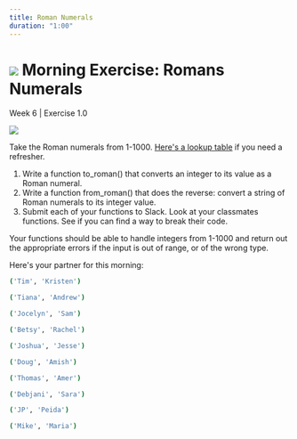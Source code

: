 ```yaml
---
title: Roman Numerals
duration: "1:00"
---
```


# ![](https://ga-dash.s3.amazonaws.com/production/assets/logo-9f88ae6c9c3871690e33280fcf557f33.png) Morning Exercise: Romans Numerals
Week 6 | Exercise 1.0

![](http://blog.world-mysteries.com/wp-content/uploads/2012/02/gk_mtable.jpg)

Take the Roman numerals from 1-1000. [Here's a lookup table](http://literacy.kent.edu/Minigrants/Cinci/romanchart.htm) if you need a refresher.

1. Write a function to_roman() that converts an integer to its value as a Roman numeral.
2. Write a function from_roman() that does the reverse: convert a string of Roman numerals to its integer value.
3. Submit each of your functions to Slack. Look at your classmates functions. See if you can find a way to break their code.

Your functions should be able to handle integers from 1-1000 and return out the appropriate errors if the input is out of range, or of the wrong type.

Here's your partner for this morning:

```bash
('Tim', 'Kristen')

('Tiana', 'Andrew')

('Jocelyn', 'Sam')

('Betsy', 'Rachel')

('Joshua', 'Jesse')

('Doug', 'Amish')

('Thomas', 'Amer')

('Debjani', 'Sara')

('JP', 'Peida')

('Mike', 'Maria')


```
